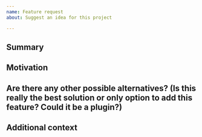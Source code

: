 ```yaml
---
name: Feature request
about: Suggest an idea for this project

---
```


<!--
Have you read Pulsar's Code of Conduct? By filing an Issue, you are expected to comply with it, including treating everyone with respect: https://github.com/pulsar-edit/.github/blob/master/CODE_OF_CONDUCT.md
Do you want to ask a question? Are you looking for support? The Pulsar Discussion tab is the best place for getting support: https://github.com/orgs/pulsar-edit/discussions
---
Keep in mind that Pulsar is highly customizable in a number of ways and we strongly prefer that you consider these options before filing this issue:
* https://flight-manual.atom.io/using-atom/sections/basic-customization/: tweak Pulsar's configuration, styles, and keybindings.
* https://flight-manual.atom.io/using-atom/sections/atom-packages/: install a community package.
* https://flight-manual.atom.io/hacking-atom/: use the Pulsar API in your init script, to create a package, or to enhance an existing package.
If you're convinced that none of these options are appropriate for the feature you want, please explain why that's the case by completely filling out the issue template below.
Also note that the Pulsar team has finite resources so it's unlikely that we'll work on feature requests. If we're interested in a particular feature however, we'll follow up and ask you to submit an RFC to talk about it in more detail.
-->

## Summary

<!-- One paragraph explanation of the feature. -->

## Motivation

<!-- Why are we doing this? What use cases does it support? What is the expected outcome? -->

## Are there any other possible alternatives? (Is this really the best solution or only option to add this feature? Could it be a plugin?)

<!-- A clear and concise description of the alternative solutions you've considered. Be sure to explain why Atom's existing customizability isn't suitable for this feature. -->

## Additional context

<!-- Add any other context or screenshots about the feature request here. -->
